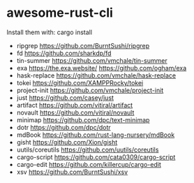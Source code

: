 # awesome-rust-cli

 Install them with: cargo install

* ripgrep https://github.com/BurntSushi/ripgrep
* fd https://github.com/sharkdp/fd
* tin-summer https://github.com/vmchale/tin-summer
* exa https://the.exa.website/ https://github.com/ogham/exa
* hask-replace https://github.com/vmchale/hask-replace
* tokei https://github.com/XAMPPRocky/tokei
* project-init https://github.com/vmchale/project-init
* just https://github.com/casey/just
* artifact https://github.com/vitiral/artifact
* novault https://github.com/vitiral/novault
* minimap https://github.com/dpc/text-minimap
* dotr https://github.com/dpc/dotr
* mdBook https://github.com/rust-lang-nursery/mdBook
* gisht https://github.com/Xion/gisht
* uutils/coreutils https://github.com/uutils/coreutils
* cargo-script https://github.com/cata0309/cargo-script
* cargo-edit https://github.com/killercup/cargo-edit
* xsv https://github.com/BurntSushi/xsv
